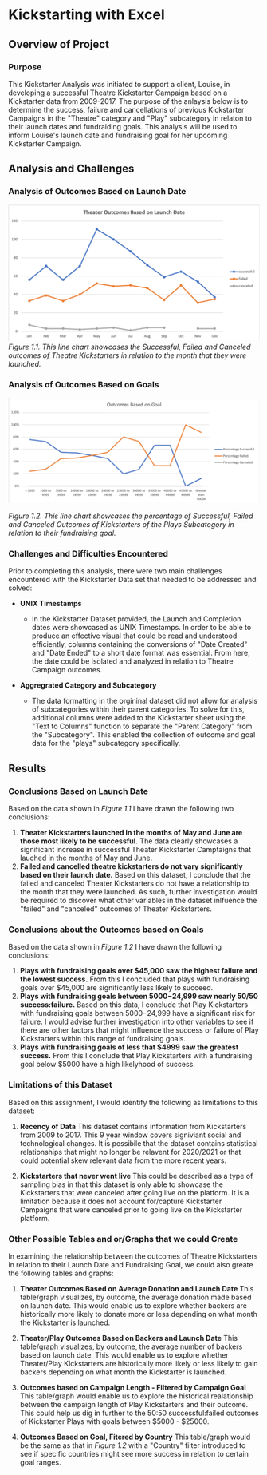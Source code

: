 # Kickstarting with Excel

## Overview of Project

### Purpose

This Kickstarter Analysis was initiated to support a client, Louise, in developing a successful Theatre Kickstarter Campaign based on a Kickstarter data from 2009-2017. The purpose of the anlaysis below is to determine the success, failure and cancellations of previous Kickstarter Campaigns in the "Theatre" category and "Play" subcategory in relaton to their launch dates and fundraiding goals. This analysis will be used to inform Louise's launch date and fundraising goal for her upcoming Kickstarter Campaign. 

## Analysis and Challenges

### Analysis of Outcomes Based on Launch Date

![](https://github.com/hollyouellette/kickstarter-analysis/blob/main/Resources/Theater_Outcomes_vs_Launch.png?raw=true)
_Figure 1.1. This line chart showcases the Successful, Failed and Canceled outcomes of Theatre Kickstarters in relation to the month that they were launched._

### Analysis of Outcomes Based on Goals

![](https://github.com/hollyouellette/kickstarter-analysis/blob/main/Resources/Outcomes_vs_Goals.png?raw=true)

_Figure 1.2. This line chart showcases the percentage of Successful, Failed and Canceled Outcomes of Kickstarters of the Plays Subcatogory in relation to their fundraising goal._

### Challenges and Difficulties Encountered

Prior to completing this analysis, there were two main challenges encountered with the Kickstarter Data set that needed to be addressed and solved:

* **UNIX Timestamps**

  * In the Kickstarter Dataset provided, the Launch and Completion dates were showcased as UNIX Timestamps. In order to be able to produce an effective visual that could be read and understood efficiently, columns containing the conversions of "Date Created" and "Date Ended" to a short date format was essential. From here, the date could be isolated and analyzed in relation to Theatre Campaign outcomes.

* **Aggregrated Category and Subcategory**

  * The data formatting in the orgininal dataset did not allow for analysis of subcategories within their parent categories. To solve for this, additional columns were added to the Kickstarter sheet using the "Text to Columns" function to separate the "Parent Category" from the "Subcategory". This enabled the collection of outcome and goal data for the "plays" subcategory specifically. 

## Results

### Conclusions Based on Launch Date

Based on the data shown in _Figure 1.1_ I have drawn the following two conclusions:
  1. **Theater Kickstarters launched in the months of May and June are those most likely to be successful.** The data clearly showcases a significant increase in successful Theater Kickstarter Camptaigns that lauched in the months of May and June. 
  2. **Failed and cancelled theatre kickstarters do not vary significantly based on their launch date.** Based on this dataset, I conclude that the failed and canceled Theater Kickstarters do not have a relationship to the month that they were launched. As such, further investigation would be required to discover what other variables in the dataset inlfuence the "failed" and "canceled" outcomes of Theater Kickstarters. 

### Conclusions about the Outcomes based on Goals

Based on the data shown in _Figure 1.2_ I have drawn the following conclusions:
 1. **Plays with fundraising goals over $45,000 saw the highest failure and the lowest success.** From this I concluded that plays with fundraising goals over $45,000 are significantly less likely to succeed.  
 2. **Plays with fundraising goals between $5000-$24,999 saw nearly 50/50 success:failure.** Based on this data, I conclude that Play Kickstarters with fundraising goals between $5000-$24,999 have a significant risk for failure. I would advise further investigation into other variables to see if there are other factors that might influence the success or failure of Play Kickstarters within this range of fundraising goals. 
 3. **Plays with fundraising goals of less that $4999 saw the greatest success.** From this I conclude that Play Kickstarters with a fundraising goal below $5000 have a high likelyhood of success.

### Limitations of this Dataset

Based on this assignment, I would identify the following as limitations to this dataset:

 1. **Recency of Data**
   This dataset contains information from Kickstarters from 2009 to 2017. This 9 year window covers signiviant social and technological changes. It is possibile that the dataset contains statistical relationships that might no longer be relavent for 2020/2021 or that could potential skew relevant data from the more recent years.
   
 2. **Kickstarters that never went live**
   This could be described as a type of sampling bias in that this dataset is only able to showcase the Kickstarters that were canceled after going live on the platform. It is a limitation because it does not account for/capture Kickstarter Campaigns that were canceled prior to going live on the Kickstarter platform.

### Other Possible Tables and or/Graphs that we could Create

In examining the relationship between the outcomes of Theatre Kickstarters in relation to their Launch Date and Fundraising Goal, we could also greate the following tables and graphs:

1. **Theater Outcomes Based on Average Donation and Launch Date**
 This table/graph visualizes, by outcome, the average donation made based on launch date. This would enable us to explore whether backers are historically more likely to donate more or less depending on what month the Kickstarter is launched.
 
2. **Theater/Play Outcomes Based on Backers and Launch Date** 
 This table/graph visualizes, by outcome, the average number of backers based on launch date. This would enable us to explore whether Theater/Play Kickstarters are historically more likely or less likely to gain backers depending on what month the Kickstarter is launched.
 
3. **Outcomes based on Campaign Length - Filtered by Campaign Goal**
 This table/graph would enable us to explore the historical realationship between the campaign length of Play Kickstarters and their outcome. This could help us dig in further to the 50:50 successful:failed outcomes of Kickstarter Plays with goals between $5000 - $25000. 
 
4. **Outcomes Based on Goal, Fitered by Country**
 This table/graph would be the same as that in _Figure 1.2_ with a "Country" filter introduced to see if specific countries might see more success in relation to certain goal ranges.

